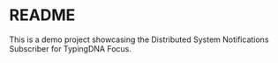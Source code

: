 # README #

This is a demo project showcasing the Distributed System Notifications Subscriber for TypingDNA Focus.

